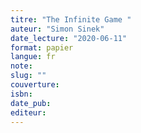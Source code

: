 ```yaml
---
titre: "The Infinite Game "
auteur: "Simon Sinek"
date_lecture: "2020-06-11"
format: papier
langue: fr
note:
slug: ""
couverture: 
isbn: 
date_pub: 
editeur: 
---
```

